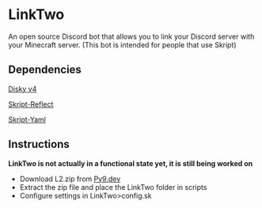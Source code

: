 # LinkTwo
An open source Discord bot that allows you to link your Discord server with your Minecraft server. (This bot is intended for people that use Skript)

## Dependencies
[Disky v4](https://disky.me/)

[Skript-Reflect](https://www.spigotmc.org/resources/skript-reflect.82259/)

[Skript-Yaml](https://www.spigotmc.org/resources/skript-yaml.49829/)

## Instructions
**LinkTwo is not actually in a functional state yet, it is still being worked on**
- Download L2.zip from [Py9.dev](https://py9.dev/)
- Extract the zip file and place the LinkTwo folder in scripts
- Configure settings in LinkTwo>config.sk
